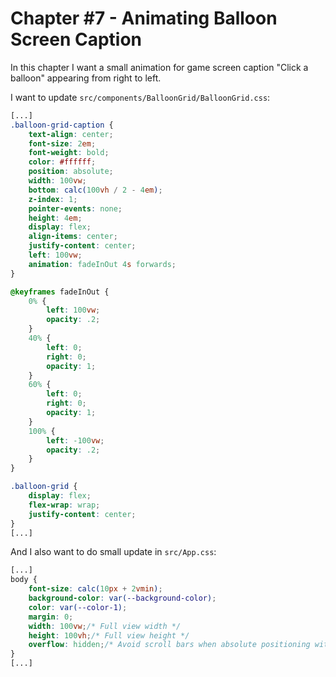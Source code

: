 # Chapter #7 - Animating Balloon Screen Caption

In this chapter I want a small animation for game screen caption "Click a balloon" appearing from right to left.

I want to update `src/components/BalloonGrid/BalloonGrid.css`:

```css
[...]
.balloon-grid-caption {
    text-align: center;
    font-size: 2em;
    font-weight: bold;
    color: #ffffff;
    position: absolute;
    width: 100vw;
    bottom: calc(100vh / 2 - 4em);
    z-index: 1;
    pointer-events: none;
    height: 4em;
    display: flex;
    align-items: center;
    justify-content: center;
    left: 100vw;
    animation: fadeInOut 4s forwards;
}

@keyframes fadeInOut {
    0% {
        left: 100vw;
        opacity: .2;
    }
    40% {
        left: 0;
        right: 0;
        opacity: 1;
    }
    60% {
        left: 0;
        right: 0;
        opacity: 1;
    }
    100% {
        left: -100vw;
        opacity: .2;
    }
}

.balloon-grid {
    display: flex;
    flex-wrap: wrap;
    justify-content: center;
}
[...]
```

And I also want to do small update in `src/App.css`:

```css
[...]
body {
    font-size: calc(10px + 2vmin);
    background-color: var(--background-color);
    color: var(--color-1);
    margin: 0;
    width: 100vw;/* Full view width */
    height: 100vh;/* Full view height */
    overflow: hidden;/* Avoid scroll bars when absolute positioning with elements that extend beyond the viewport boundaries */
}
[...]
```

